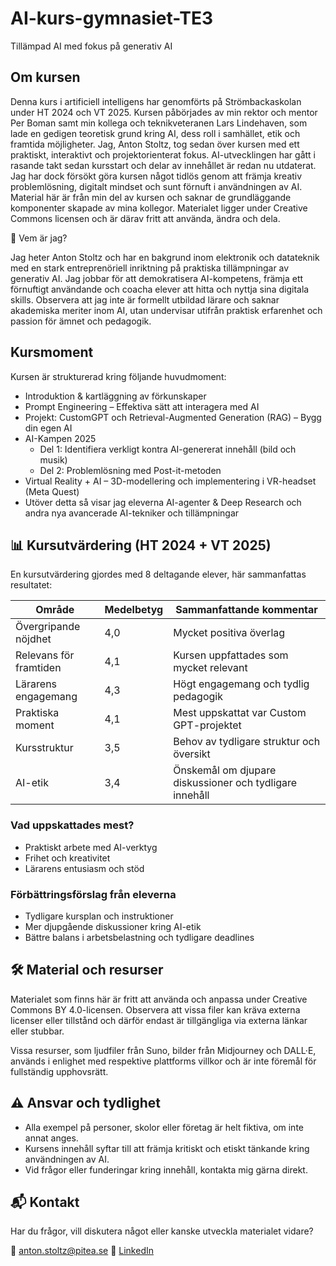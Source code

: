 # AI-kurs-gymnasiet-TE3
Tillämpad AI med fokus på generativ AI

## Om kursen
Denna kurs i artificiell intelligens har genomförts på Strömbackaskolan under HT 2024 och VT 2025. Kursen påbörjades av min rektor och mentor Per Boman samt min kollega och teknikveteranen Lars Lindehaven, som lade en gedigen teoretisk grund kring AI, dess roll i samhället, etik och framtida möjligheter. Jag, Anton Stoltz, tog sedan över kursen med ett praktiskt, interaktivt och projektorienterat fokus. AI-utvecklingen har gått i rasande takt sedan kursstart och delar av innehållet är redan nu utdaterat. Jag har dock försökt göra kursen något tidlös genom att främja kreativ problemlösning, digitalt mindset och sunt förnuft i användningen av AI. Material här är från min del av kursen och saknar de grundläggande komponenter skapade av mina kollegor. Materialet ligger under Creative Commons licensen och är därav fritt att använda, ändra och dela.

👤 Vem är jag?

Jag heter Anton Stoltz och har en bakgrund inom elektronik och datateknik med en stark entreprenöriell inriktning på praktiska tillämpningar av generativ AI. Jag jobbar för att demokratisera AI-kompetens, främja ett förnuftigt användande och coacha elever att hitta och nyttja sina digitala skills. Observera att jag inte är formellt utbildad lärare och saknar akademiska meriter inom AI, utan undervisar utifrån praktisk erfarenhet och passion för ämnet och pedagogik.

## Kursmoment

Kursen är strukturerad kring följande huvudmoment:

* Introduktion & kartläggning av förkunskaper
* Prompt Engineering – Effektiva sätt att interagera med AI
* Projekt: CustomGPT och Retrieval-Augmented Generation (RAG) – Bygg din egen AI
* AI-Kampen 2025
  * Del 1: Identifiera verkligt kontra AI-genererat innehåll (bild och musik)
  * Del 2: Problemlösning med Post-it-metoden
* Virtual Reality + AI – 3D-modellering och implementering i VR-headset (Meta Quest)
* Utöver detta så visar jag eleverna AI-agenter & Deep Research och andra nya avancerade AI-tekniker och tillämpningar

## 📊 Kursutvärdering (HT 2024 + VT 2025)

En kursutvärdering gjordes med 8 deltagande elever, här sammanfattas resultatet:

| Område                 | Medelbetyg | Sammanfattande kommentar                                |
| ---------------------- | ---------- | ------------------------------------------------------- |
| Övergripande nöjdhet   | 4,0        | Mycket positiva överlag                                 |
| Relevans för framtiden | 4,1        | Kursen uppfattades som mycket relevant                  |
| Lärarens engagemang    | 4,3        | Högt engagemang och tydlig pedagogik                    |
| Praktiska moment       | 4,1        | Mest uppskattat var Custom GPT-projektet                |
| Kursstruktur           | 3,5        | Behov av tydligare struktur och översikt                |
| AI-etik                | 3,4        | Önskemål om djupare diskussioner och tydligare innehåll |

### Vad uppskattades mest?

* Praktiskt arbete med AI-verktyg
* Frihet och kreativitet
* Lärarens entusiasm och stöd

### Förbättringsförslag från eleverna

* Tydligare kursplan och instruktioner
* Mer djupgående diskussioner kring AI-etik
* Bättre balans i arbetsbelastning och tydligare deadlines

## 🛠️ Material och resurser

Materialet som finns här är fritt att använda och anpassa under Creative Commons BY 4.0-licensen. Observera att vissa filer kan kräva externa licenser eller tillstånd och därför endast är tillgängliga via externa länkar eller stubbar.

Vissa resurser, som ljudfiler från Suno, bilder från Midjourney och DALL·E, används i enlighet med respektive plattforms villkor och är inte föremål för fullständig upphovsrätt.

## ⚠️ Ansvar och tydlighet

* Alla exempel på personer, skolor eller företag är helt fiktiva, om inte annat anges.
* Kursens innehåll syftar till att främja kritiskt och etiskt tänkande kring användningen av AI.
* Vid frågor eller funderingar kring innehåll, kontakta mig gärna direkt.

## 📬 Kontakt
Har du frågor, vill diskutera något eller kanske utveckla materialet vidare?

📧 [anton.stoltz@pitea.se](mailto:anton.stoltz@pitea.se)
🔗 [LinkedIn](https://www.linkedin.com/in/anton-stoltz-5861a3249)
